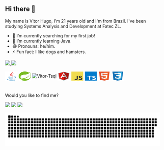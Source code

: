 ## Hi there 👋

My name is Vitor Hugo, I'm 21 years old and I'm from Brazil. I've been studying Systems Analysis and Development at Fatec ZL.

- 🔭 I’m currently searching for my first job!
- 🌱 I’m currently learning Java.
- 😄 Pronouns: he/him.
- ⚡ Fun fact: I like dogs and hamsters.

<div>
  <a href="https://github.com/VitorHugo157">
  <img height="180em" src="https://github-readme-stats.vercel.app/api?username=VitorHugo157&show_icons=true&theme=react&include_all_commits=true&count_private=true"/>
  <img height="180em" src="https://github-readme-stats.vercel.app/api/top-langs/?username=VitorHugo157&layout=compact&langs_count=7&theme=react"/>
  </a>
</div>
  
<div style="display: inline_block"><br>
  <img align="center" alt="Vitor-Java" height="30" width="40" src="https://raw.githubusercontent.com/devicons/devicon/master/icons/java/java-original.svg">
  <img align="center" alt="Vitor-Spring" height="30" width="40" src="https://raw.githubusercontent.com/devicons/devicon/master/icons/spring/spring-original.svg">
  <img align="center" alt="Vitor-Tsql" height="30" width="40" src="https://www.svgrepo.com/show/303229/microsoft-sql-server-logo.svg">
  <img align="center" alt="Vitor-Angular" height="30" width="40" src="https://raw.githubusercontent.com/devicons/devicon/master/icons/angularjs/angularjs-original.svg">
  <img align="center" alt="Vitor-Js" height="30" width="40" src="https://raw.githubusercontent.com/devicons/devicon/master/icons/javascript/javascript-original.svg">
  <img align="center" alt="Vitor-Ts" height="30" width="40" src="https://raw.githubusercontent.com/devicons/devicon/master/icons/typescript/typescript-plain.svg">
  <img align="center" alt="Vitor-HTML" height="30" width="40" src="https://raw.githubusercontent.com/devicons/devicon/master/icons/html5/html5-original.svg">
  <img align="center" alt="Vitor-CSS" height="30" width="40" src="https://raw.githubusercontent.com/devicons/devicon/master/icons/css3/css3-original.svg">
</div>

#

Would you like to find me?

<div>
  <a href="https://www.linkedin.com/in/vitor-hugo-da-silva-vieira-aab4111b3/" target="_blank"><img src="https://img.shields.io/badge/-LinkedIn-%230077B5?style=for-the-badge&logo=linkedin&logoColor=white" target="_blank"></a>
  <a href="https://www.instagram.com/vitorhugokzn/" target="_blank"><img src="https://img.shields.io/badge/-Instagram-%23E4405F?style=for-the-badge&logo=instagram&logoColor=white" target="_blank"></a>
  <a href="https://www.facebook.com/people/Vitor-Hugo/100003189517719/" target="_blank"><img src="https://img.shields.io/badge/Facebook-1877F2?style=for-the-badge&logo=facebook&logoColor=white" target="_blank"></a>
  
  ![Snake animation](https://github.com/VitorHugo157/VitorHugo157/blob/output/github-contribution-grid-snake.svg)
</div>
  

